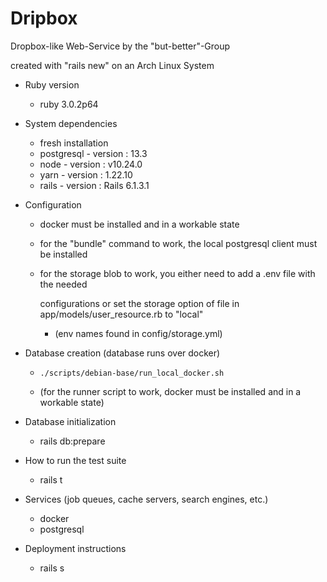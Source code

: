 # Dripbox

Dropbox-like Web-Service
by the "but-better"-Group

created with "rails new" on an Arch Linux System

* Ruby version
    - ruby 3.0.2p64

* System dependencies
    - fresh installation
    - postgresql - version : 13.3
    - node - version :  v10.24.0
    - yarn - version : 1.22.10
    - rails - version : Rails 6.1.3.1


* Configuration
    - docker must be installed and in a workable state
    - for the "bundle" command to work, the local postgresql client must be installed
    - for the storage blob to work, you either need to add a .env file with the needed

      configurations or set the storage option of file in app/models/user_resource.rb to "local"
      - (env names found in config/storage.yml)


* Database creation (database runs over docker)
    - ```./scripts/debian-base/run_local_docker.sh```

    - (for the runner script to work,
        docker must be installed and in a workable state)


* Database initialization
    - rails db:prepare


* How to run the test suite
    - rails t


* Services (job queues, cache servers, search engines, etc.)
    - docker
    - postgresql


* Deployment instructions
    - rails s


